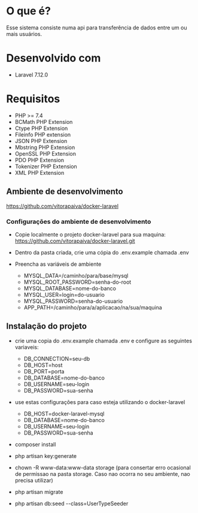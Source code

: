 # O que é?
Esse sistema consiste numa api para transferência de dados entre um ou mais usuários.

# Desenvolvido com

* Laravel 7.12.0

# Requisitos

* PHP >= 7.4
* BCMath PHP Extension
* Ctype PHP Extension
* Fileinfo PHP extension
* JSON PHP Extension
* Mbstring PHP Extension
* OpenSSL PHP Extension
* PDO PHP Extension
* Tokenizer PHP Extension
* XML PHP Extension
    
## Ambiente de desenvolvimento

https://github.com/vitorapaiva/docker-laravel

### Configurações do ambiente de desenvolvimento

* Copie localmente o projeto docker-laravel para sua maquina: https://github.com/vitorapaiva/docker-laravel.git
* Dentro da pasta criada, crie uma cópia do .env.example chamada .env
* Preencha as variáveis de ambiente

    * MYSQL_DATA=/caminho/para/base/mysql
    * MYSQL_ROOT_PASSWORD=senha-do-root
    * MYSQL_DATABASE=nome-do-banco
    * MYSQL_USER=login=do-usuario
    * MYSQL_PASSWORD=senha-do-usuario
    * APP_PATH=/caminho/para/a/aplicacao/na/sua/maquina

## Instalação do projeto
* crie uma copia do .env.example chamada .env e configure as seguintes variaveis:
    * DB_CONNECTION=seu-db
    * DB_HOST=host
    * DB_PORT=porta
    * DB_DATABASE=nome-do-banco
    * DB_USERNAME=seu-login
    * DB_PASSWORD=sua-senha
    
* use estas configurações para caso esteja utilizando o docker-laravel
    * DB_HOST=docker-laravel-mysql
    * DB_DATABASE=nome-do-banco
    * DB_USERNAME=seu-login
    * DB_PASSWORD=sua-senha
    
* composer install
* php artisan key:generate
* chown -R www-data:www-data storage (para consertar erro ocasional de permissao na pasta storage. Caso nao ocorra no seu ambiente, nao precisa utilizar)
* php artisan migrate
* php artisan db:seed --class=UserTypeSeeder
